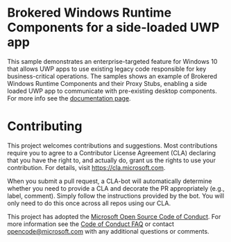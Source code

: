 

# Brokered Windows Runtime Components for a side-loaded UWP app

This sample demonstrates an enterprise-targeted feature for Windows 10 that allows UWP apps to use existing legacy code responsible for key business-critical operations. The samples shows an example of Brokered Windows Runtime Components and their Proxy Stubs, enabling a side loaded UWP app to communicate with pre-existing desktop components. For more info see the [documentation page](https://docs.microsoft.com/en-us/windows/uwp/winrt-components/brokered-windows-runtime-components-for-side-loaded-windows-store-apps).

# Contributing

This project welcomes contributions and suggestions.  Most contributions require you to agree to a
Contributor License Agreement (CLA) declaring that you have the right to, and actually do, grant us
the rights to use your contribution. For details, visit https://cla.microsoft.com.

When you submit a pull request, a CLA-bot will automatically determine whether you need to provide
a CLA and decorate the PR appropriately (e.g., label, comment). Simply follow the instructions
provided by the bot. You will only need to do this once across all repos using our CLA.

This project has adopted the [Microsoft Open Source Code of Conduct](https://opensource.microsoft.com/codeofconduct/).
For more information see the [Code of Conduct FAQ](https://opensource.microsoft.com/codeofconduct/faq/) or
contact [opencode@microsoft.com](mailto:opencode@microsoft.com) with any additional questions or comments.
